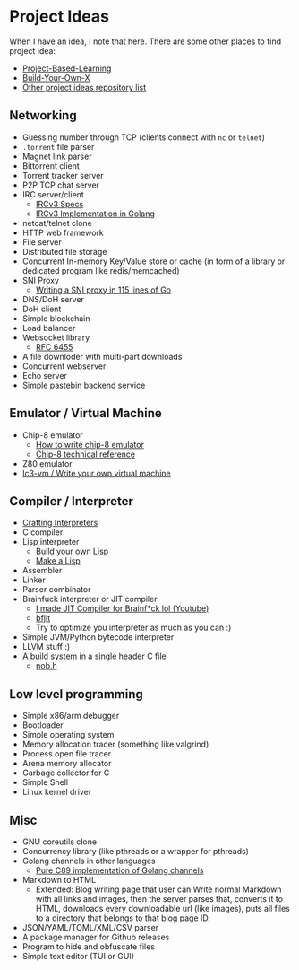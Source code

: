 # Project Ideas
When I have an idea, I note that here. There are some other places to find project idea:
- [Project-Based-Learning](https://github.com/practical-tutorials/project-based-learning)
- [Build-Your-Own-X](https://github.com/codecrafters-io/build-your-own-x)
- [Other project ideas repository list](https://www.reddit.com/r/learnprogramming/wiki/faq/#wiki_where_can_i_find_practice_exercises_and_project_ideas.3F)

## Networking
- Guessing number through TCP (clients connect with `nc` or `telnet`)
- `.torrent` file parser
- Magnet link parser
- Bittorrent client
- Torrent tracker server
- P2P TCP chat server
- IRC server/client
  - [IRCv3 Specs](https://ircv3.net/irc/)
  - [IRCv3 Implementation in Golang](https://github.com/ergochat/ergo)
- netcat/telnet clone
- HTTP web framework
- File server
- Distributed file storage
- Concurrent In-memory Key/Value store or cache (in form of a library or dedicated program like redis/memcached)
- SNI Proxy
  - [Writing a SNI proxy in 115 lines of Go](https://www.agwa.name/blog/post/writing_an_sni_proxy_in_go)
- DNS/DoH server
- DoH client
- Simple blockchain
- Load balancer
- Websocket library
  - [RFC 6455](https://datatracker.ietf.org/doc/html/rfc6455)
- A file downloder with multi-part downloads
- Concurrent webserver
- Echo server
- Simple pastebin backend service

## Emulator / Virtual Machine
- Chip-8 emulator
  - [How to write chip-8 emulator](https://multigesture.net/articles/how-to-write-an-emulator-chip-8-interpreter/)
  - [Chip-8 technical reference](http://devernay.free.fr/hacks/chip8/C8TECH10.HTM)
- Z80 emulator
- [lc3-vm / Write your own virtual machine](https://www.jmeiners.com/lc3-vm/)

## Compiler / Interpreter
- [Crafting Interpreters](https://craftinginterpreters.com/)
- C compiler
- Lisp interpreter
  - [Build your own Lisp](https://www.buildyourownlisp.com)
  - [Make a Lisp](https://github.com/kanaka/mal)
- Assembler
- Linker
- Parser combinator
- Brainfuck interpreter or JIT compiler
  - [I made JIT Compiler for Brainf\*ck lol (Youtube)](https://youtu.be/mbFY3Rwv7XM)
  - [bfjit](https://github.com/tsoding/bfjit)
  - Try to optimize you interpreter as much as you can :)
- Simple JVM/Python bytecode interpreter
- LLVM stuff :)
- A build system in a single header C file
  - [nob.h](https://github.com/tsoding/nob.h)

## Low level programming
- Simple x86/arm debugger
- Bootloader
- Simple operating system
- Memory allocation tracer (something like valgrind)
- Process open file tracer
- Arena memory allocator
- Garbage collector for C
- Simple Shell
- Linux kernel driver

## Misc
- GNU coreutils clone
- Concurrency library (like pthreads or a wrapper for pthreads)
- Golang channels in other languages
  - [Pure C89 implementation of Golang channels](https://github.com/rochus-keller/CspChan)
- Markdown to HTML
  - Extended: Blog writing page that user can Write normal Markdown with all links and images, then the server parses that, converts it to HTML, 
  downloads every downloadable url (like images), puts all files to a directory that belongs to that blog page ID.
- JSON/YAML/TOML/XML/CSV parser
- A package manager for Github releases
- Program to hide and obfuscate files
- Simple text editor (TUI or GUI)
